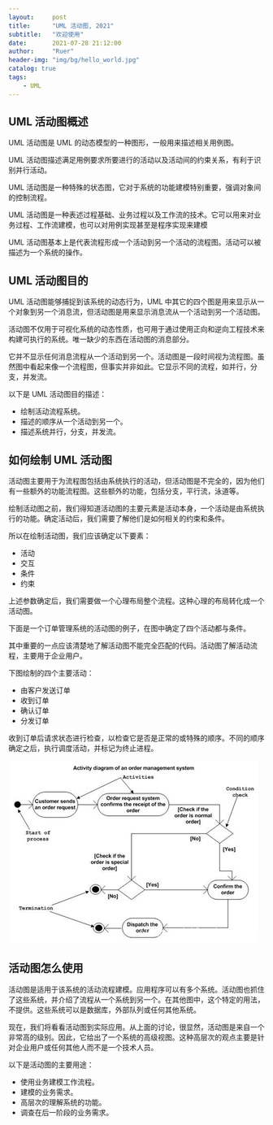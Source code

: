 ```yaml
---
layout:     post
title:      "UML 活动图, 2021"
subtitle:   "欢迎使用"
date:       2021-07-28 21:12:00
author:     "Ruer"
header-img: "img/bg/hello_world.jpg"
catalog: true
tags:
    - UML
---
```


## UML 活动图概述

UML 活动图是 UML 的动态模型的一种图形，一般用来描述相关用例图。

UML 活动图描述满足用例要求所要进行的活动以及活动间的约束关系，有利于识别并行活动。

UML 活动图是一种特殊的状态图，它对于系统的功能建模特别重要，强调对象间的控制流程。

UML 活动图是一种表述过程基础、业务过程以及工作流的技术。它可以用来对业务过程、工作流建模，也可以对用例实现甚至是程序实现来建模

UML 活动图基本上是代表流程形成一个活动到另一个活动的流程图。活动可以被描述为一个系统的操作。

## UML 活动图目的

UML 活动图能够捕捉到该系统的动态行为，UML 中其它的四个图是用来显示从一个对象到另一个消息流，但活动图是用来显示消息流从一个活动到另一个活动图。

活动图不仅用于可视化系统的动态性质，也可用于通过使用正向和逆向工程技术来构建可执行的系统。唯一缺少的东西在活动图的消息部分。

它并不显示任何消息流程从一个活动到另一个。活动图是一段时间视为流程图。虽然图中看起来像一个流程图，但事实并非如此。它显示不同的流程，如并行，分支，并发流。

以下是 UML 活动图目的描述：

* 绘制活动流程系统。
* 描述的顺序从一个活动到另一个。
* 描述系统并行，分支，并发流。

## 如何绘制 UML 活动图

活动图主要用于为流程图包括由系统执行的活动，但活动图是不完全的，因为他们有一些额外的功能流程图。这些额外的功能，包括分支，平行流，泳道等。

绘制活动图之前，我们得知道活动图的主要元素是活动本身，一个活动是由系统执行的功能。确定活动后，我们需要了解他们是如何相关的约束和条件。

所以在绘制活动图，我们应该确定以下要素：

* 活动
* 交互
* 条件
* 约束

上述参数确定后，我们需要做一个心理布局整个流程。这种心理的布局转化成一个活动图。

下面是一个订单管理系统的活动图的例子，在图中确定了四个活动都与条件。

其中重要的一点应该清楚地了解活动图不能完全匹配的代码。活动图了解活动流程，主要用于企业用户。

下图绘制的四个主要活动：

* 由客户发送订单
* 收到订单
* 确认订单
* 分发订单

收到订单后请求状态进行检查，以检查它是否是正常的或特殊的顺序。不同的顺序确定之后，执行调度活动，并标记为终止进程。

![1](/img/UML/如何画活动图.png)

## 活动图怎么使用

活动图是适用于该系统的活动流程建模。应用程序可以有多个系统。活动图也抓住了这些系统，并介绍了流程从一个系统到另一个。在其他图中，这个特定的用法，不提供。这些系统可以是数据库，外部队列或任何其他系统。

现在，我们将看看活动图到实际应用。从上面的讨论，很显然，活动图是来自一个非常高的级别。因此，它给出了一个系统的高级视图。这种高层次的观点主要是针对企业用户或任何其他人而不是一个技术人员。

以下是活动图的主要用途：

* 使用业务建模工作流程。
* 建模的业务需求。
* 高层次的理解系统的功能。
* 调查在后一阶段的业务需求。